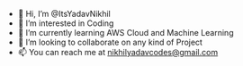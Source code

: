 - 👋 Hi, I’m @ItsYadavNikhil
- 👀 I’m interested in Coding
- 🌱 I’m currently learning AWS Cloud and Machine Learning
- 💞️ I’m looking to collaborate on any kind of Project
- 📫 You can reach me at nikhilyadavcodes@gmail.com

<!---
ItsYadavNikhil/ItsYadavNikhil is a ✨ special ✨ repository because its `README.md` (this file) appears on your GitHub profile.
You can click the Preview link to take a look at your changes.
--->
